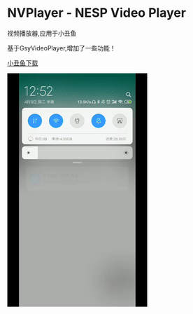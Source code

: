 # NVPlayer - NESP Video Player
视频播放器,应用于小丑鱼

基于GsyVideoPlayer,增加了一些功能！

[小丑鱼下载](https://nesp.gitee.io/movie/)

![](./doc/img/sample.gif)


